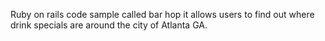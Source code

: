 Ruby on rails code sample called bar hop it allows users to find out where drink specials
are around the city of Atlanta GA.  
